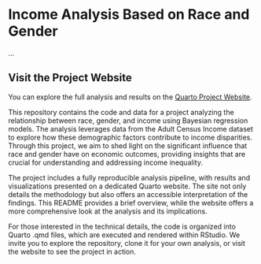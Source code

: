 # Income Analysis Based on Race and Gender

...

## Visit the Project Website

You can explore the full analysis and results on the [Quarto Project Website](http://localhost:5278/).

This repository contains the code and data for a project analyzing the relationship between race, gender, and income using Bayesian regression models. The analysis leverages data from the Adult Census Income dataset to explore how these demographic factors contribute to income disparities. Through this project, we aim to shed light on the significant influence that race and gender have on economic outcomes, providing insights that are crucial for understanding and addressing income inequality.

The project includes a fully reproducible analysis pipeline, with results and visualizations presented on a dedicated Quarto website. The site not only details the methodology but also offers an accessible interpretation of the findings. This README provides a brief overview, while the website offers a more comprehensive look at the analysis and its implications.

For those interested in the technical details, the code is organized into Quarto .qmd files, which are executed and rendered within RStudio. We invite you to explore the repository, clone it for your own analysis, or visit the website to see the project in action.
